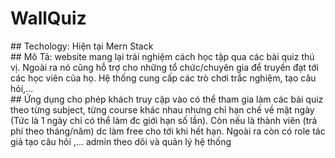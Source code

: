 <h1 style="textAlign: center">WallQuiz</h1>
## Techology: Hiện tại Mern Stack
<br/>
## Mô Tả: website mang lại trải nghiệm cách học tập qua các bài quiz thú vị. Ngoài ra nó cũng hỗ trợ cho những tổ chức/chuyên gia để truyền đạt tới các học viên của họ. Hệ thống cung cấp các trò chơi trắc nghiệm, tạo câu hỏi,...
<br/>
## Ứng dụng cho phép khách truy cập vào có thể tham gia làm các bài quiz theo từng subject, từng course khác nhau nhưng chỉ hạn chế về mặt ngày (Tức là 1 ngày chỉ có thể làm đc giới hạn số lần). Còn nếu là thành viên (trả phí theo tháng/năm) dc làm free cho tới khi hết hạn. Ngoài ra còn có role tác giả tạo câu hỏi ,... admin theo dõi và quản lý hệ thống
